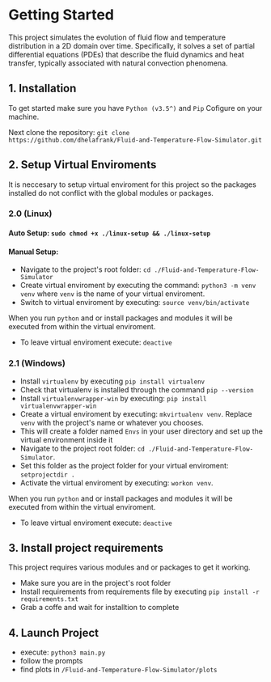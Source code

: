 # Getting Started
This project simulates the evolution of fluid flow and temperature distribution in a 2D domain over time. 
Specifically, it solves a set of partial differential equations (PDEs) that describe the fluid dynamics and heat transfer, 
typically associated with natural convection phenomena.

## 1. Installation
To get started make sure you have `Python (v3.5^)` and `Pip` Cofigure on your machine.

Next clone the repository: `git clone https://github.com/dhelafrank/Fluid-and-Temperature-Flow-Simulator.git`

## 2. Setup Virtual Enviroments 
It is neccesary to setup virtual enviroment for this project so the packages installed do not conflict with the global modules or packages.

### 2.0 (Linux)
#### Auto Setup: `sudo chmod +x ./linux-setup && ./linux-setup`
#### Manual Setup:
- Navigate to the project's root folder: `cd ./Fluid-and-Temperature-Flow-Simulator`
- Create virtual enviroment by executing the command: `python3 -m venv venv` where `venv` is the name of your virtual enviroment.
- Switch to virtual enviroment by executing: `source venv/bin/activate`

When you run `python` and or install packages and modules it will be executed from within the virtual enviroment.

- To leave virtual enviroment execute: `deactive`

### 2.1 (Windows)
- Install `virtualenv` by executing `pip install virtualenv`
- Check that virtualenv is installed through the command `pip --version`
- Install `virtualenvwrapper-win` by executing: `pip install virtualenvwrapper-win`
- Create a virtual enviroment by executing: `mkvirtualenv venv`. Replace `venv` with the project's name or whatever you chooses.
- This will create a folder named `Envs` in your user directory and set up the virtual environment inside it
- Navigate to the project root folder: `cd ./Fluid-and-Temperature-Flow-Simulator`.
- Set this folder as the project folder for your virtual enviroment: `setprojectdir .`
- Activate the virtual enviroment by executing: `workon venv`.

When you run `python` and or install packages and modules it will be executed from within the virtual enviroment.

- To leave virtual enviroment execute: `deactive`

## 3. Install project requirements
This project requires various modules and or packages to get it working.
- Make sure you are in the project's root folder
- Install requirements from requirements file by executing `pip install -r requirements.txt`
- Grab a coffe and wait for installtion to complete

## 4. Launch Project
- execute: `python3 main.py`
- follow the prompts
- find plots in `/Fluid-and-Temperature-Flow-Simulator/plots`